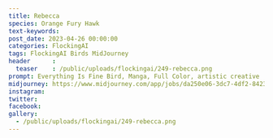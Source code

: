 ```yaml
---
title: Rebecca
species: Orange Fury Hawk
text-keywords: 
post_date: 2023-04-26 00:00:00
categories: FlockingAI
tags: FlockingAI Birds MidJourney 
header      :
  teaser    : /public/uploads/flockingai/249-rebecca.png
prompt: Everything Is Fine Bird, Manga, Full Color, artistic creative
midjourney: https://www.midjourney.com/app/jobs/da250e06-3dc7-4df2-8423-7009da6e9e87
instagram: 
twitter: 
facebook: 
gallery: 
  - /public/uploads/flockingai/249-rebecca.png
---
```


